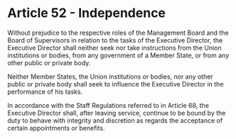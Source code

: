 # Article 52 - Independence


Without prejudice to the respective roles of the Management Board and the Board of Supervisors in relation to the tasks of the Executive Director, the Executive Director shall neither seek nor take instructions from the Union institutions or bodies, from any government of a Member State, or from any other public or private body.

Neither Member States, the Union institutions or bodies, nor any other public or private body shall seek to influence the Executive Director in the performance of his tasks.

In accordance with the Staff Regulations referred to in Article 68, the Executive Director shall, after leaving service, continue to be bound by the duty to behave with integrity and discretion as regards the acceptance of certain appointments or benefits.
